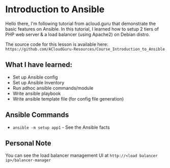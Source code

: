 # Introduction to Ansible
Hello there, I'm following tutorial from acloud.guru that demonstrate the basic features on Ansible. In this tutorial, I learned how to setup 2 tiers of PHP web server & a load balancer (using Apache2) on Debian distro.

The source code for this lesson is available here: `https://github.com/ACloudGuru-Resources/Course_Introduction_to_Ansible`

## What I have learned:
- Set up Ansible config
- Set up Ansible Inventory
- Run adhoc ansible commands/module
- Write ansible playbook
- Write ansible template file (for config file generation)

## Ansible Commands
- `ansible -m setup app1` - See the Ansible facts

## Personal Note
You can see the load balancer management UI at `http://<load balancer ip>/balancer-manager`
